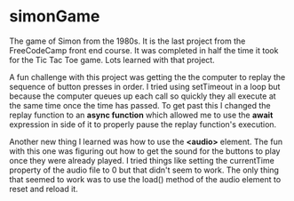# simonGame

The game of Simon from the 1980s. It is the last project from the FreeCodeCamp front end course.
It was completed in half the time it took for the Tic Tac Toe game. Lots learned with that project.

A fun challenge with this project was getting the the computer to replay the sequence of button presses in order. I tried using setTimeout in a loop but because the computer queues up each call so quickly they all execute at the same time once the time has passed.
To get past this I changed the replay function to an **async function** which allowed me to use the **await** expression in side of it to properly pause the replay function's execution.

Another new thing I learned was how to use the **\<audio\>** element. The fun with this one was figuring out how to get the sound for the buttons to play once they were already played. I tried things like setting the currentTime property of the audio file to 0 but that didn't seem to work. The only thing that seemed to work was to use the load() method of the audio element to reset and reload it.
  
  
